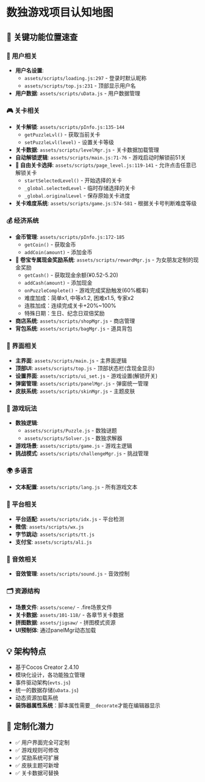 # 数独游戏项目认知地图

## 🎯 关键功能位置速查

### 👤 用户相关
- **用户名设置**: 
  - `assets/scripts/loading.js:297` - 登录时默认昵称
  - `assets/scripts/top.js:231` - 顶部显示用户名
- **用户数据**: `assets/scripts/uData.js` - 用户数据管理

### 🎮 关卡相关  
- **关卡解锁**: `assets/scripts/pInfo.js:135-144`
  - `getPuzzleLvl()` - 获取当前关卡
  - `setPuzzleLvl(level)` - 设置关卡等级
- **关卡数据**: `assets/scripts/levelMgr.js` - 关卡数据加载管理
- **自动解锁逻辑**: `assets/scripts/main.js:71-76` - 游戏启动时解锁前51关
- **💫 自由关卡选择**: `assets/scripts/page_level.js:119-141` - 允许点击任意已解锁关卡
  - `startSelectedLevel()` - 开始选择的关卡
  - `_global.selectedLevel` - 临时存储选择的关卡
  - `_global.originalLevel` - 保存原始关卡进度
- **关卡难度系统**: `assets/scripts/game.js:574-581` - 根据关卡号判断难度等级

### 💰 经济系统
- **金币管理**: `assets/scripts/pInfo.js:172-185`
  - `getCoin()` - 获取金币
  - `addCoin(amount)` - 添加金币
- **💝 卷宝专属现金奖励系统**: `assets/scripts/rewardMgr.js` - 为女朋友定制的现金奖励
  - `getCash()` - 获取现金余额(¥0.52-5.20)
  - `addCash(amount)` - 添加现金
  - `onPuzzleComplete()` - 游戏完成奖励触发(60%概率)
  - 难度加成：简单x1, 中等x1.2, 困难x1.5, 专家x2
  - 连胜加成：连续完成关卡+20%~100%
  - 特殊日期：生日、纪念日双倍奖励
- **商店系统**: `assets/scripts/shopMgr.js` - 商店管理
- **背包系统**: `assets/scripts/bagMgr.js` - 道具背包

### 🎨 界面相关
- **主界面**: `assets/scripts/main.js` - 主界面逻辑
- **顶部UI**: `assets/scripts/top.js` - 顶部状态栏(含现金显示)
- **设置界面**: `assets/scripts/ui_set.js` - 游戏设置(解锁开关)
- **弹窗管理**: `assets/scripts/panelMgr.js` - 弹窗统一管理
- **皮肤系统**: `assets/scripts/skinMgr.js` - 主题皮肤

### 🎯 游戏玩法
- **数独逻辑**: 
  - `assets/scripts/Puzzle.js` - 数独谜题
  - `assets/scripts/Solver.js` - 数独求解器
- **游戏场景**: `assets/scripts/game.js` - 游戏主逻辑
- **挑战模式**: `assets/scripts/challengeMgr.js` - 挑战管理

### 🌍 多语言
- **文本配置**: `assets/scripts/lang.js` - 所有游戏文本

### 📱 平台相关
- **平台适配**: `assets/scripts/idx.js` - 平台检测
- **微信**: `assets/scripts/wx.js`
- **字节跳动**: `assets/scripts/tt.js`
- **支付宝**: `assets/scripts/ali.js`

### 🎵 音效相关
- **音效管理**: `assets/scripts/sound.js` - 音效控制

### 🗂️ 资源结构
- **场景文件**: `assets/scene/` - .fire场景文件
- **关卡数据**: `assets/101-118/` - 各章节关卡数据
- **拼图数据**: `assets/jigsaw/` - 拼图模式资源
- **UI预制体**: 通过panelMgr动态加载

## 💡 架构特点
- 基于Cocos Creator 2.4.10
- 模块化设计，各功能独立管理
- 事件驱动架构(`evts.js`)
- 统一的数据存储(`uData.js`)
- 动态资源加载系统
- **装饰器属性系统**：脚本属性需要`__decorate`才能在编辑器显示

## 🎨 定制化潜力
- ✅ 用户界面完全可定制
- ✅ 游戏规则可修改
- ✅ 奖励系统可扩展
- ✅ 皮肤主题可新增
- ✅ 关卡数据可替换